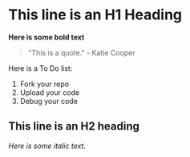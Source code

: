 # This line is an H1 Heading

**Here is some bold text**

> "This is a quote." - Katie Cooper

Here is a To Do list:

1. Fork your repo
2. Upload your code
3. Debug your code

## This line is an H2 heading

*Here is some italic text.*

